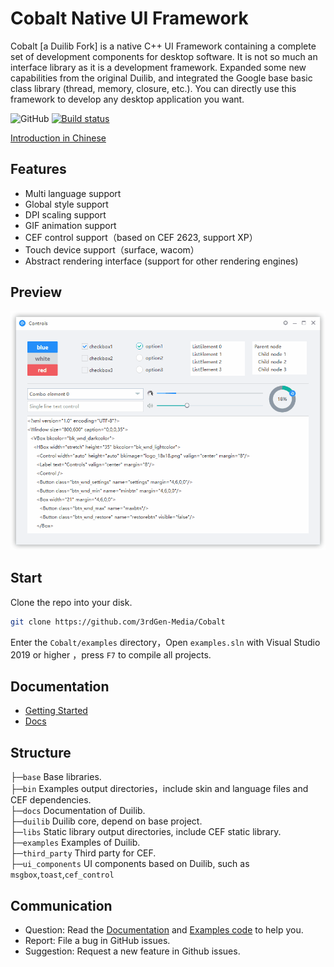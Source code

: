 # Cobalt Native UI Framework

Cobalt [a Duilib Fork] is a native C++ UI Framework containing a complete set of development components for desktop software. It is not so much an interface library as it is a development framework. Expanded some new capabilities from the original Duilib, and integrated the Google base basic class library (thread, memory, closure, etc.). You can directly use this framework to develop any desktop application you want.

![GitHub](https://img.shields.io/badge/license-MIT-green.svg)
[![Build status](https://ci.appveyor.com/api/projects/status/u29yl0j7pasopm3h?svg=true)](https://ci.appveyor.com/project/nmgwddj/nim-duilib-framework)

[Introduction in Chinese](README_ch-Mandarin.md)

## Features

 - Multi language support
 - Global style support
 - DPI scaling support
 - GIF animation support
 - CEF control support（based on CEF 2623, support XP）
 - Touch device support（surface, wacom）
 - Abstract rendering interface (support for other rendering engines)

## Preview

![preview](docs/PREVIEW.gif)

## Start

Clone the repo into your disk.

```bash
git clone https://github.com/3rdGen-Media/Cobalt
```

Enter the `Cobalt/examples` directory，Open `examples.sln` with Visual Studio 2019 or higher ，press `F7` to compile all projects.

## Documentation

 - [Getting Started](docs/GETTING-STARTED.md)
 - [Docs](docs/SUMMARY.md)
    
## Structure

├─`base` Base libraries.  
├─`bin` Examples output directories，include skin and language files and CEF dependencies.  
├─`docs` Documentation of Duilib.  
├─`duilib` Duilib core, depend on base project.  
├─`libs` Static library output directories, include CEF static library.  
├─`examples` Examples of Duilib.  
├─`third_party` Third party for CEF.  
├─`ui_components` UI components based on Duilib, such as `msgbox`,`toast`,`cef_control`  

## Communication

 - Question: Read the [Documentation](docs/SUMMARY.md) and [Examples code](examples/README.md) to help you.
 - Report: File a bug in GitHub issues.
 - Suggestion: Request a new feature in Github issues.
